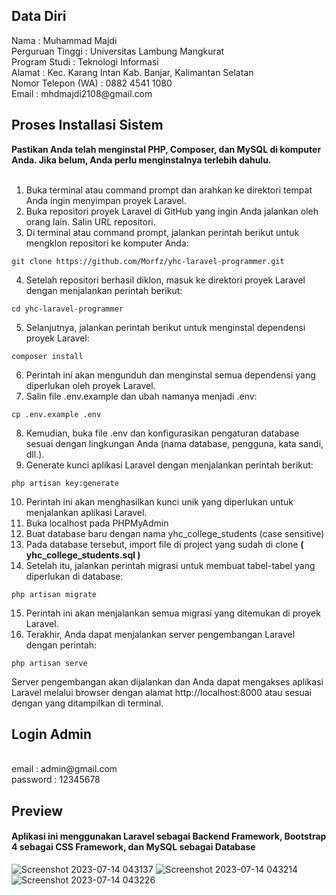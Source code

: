 <h2>Data Diri</h2>
Nama : Muhammad Majdi <br>
Perguruan Tinggi : Universitas Lambung Mangkurat <br>
Program Studi : Teknologi Informasi<br>
Alamat : Kec. Karang Intan Kab. Banjar, Kalimantan Selatan <br>
Nomor Telepon (WA) : 0882 4541 1080 <br>
Email : mhdmajdi2108@gmail.com

<h2>Proses Installasi Sistem</h2>
<b>Pastikan Anda telah menginstal PHP, Composer, dan MySQL di komputer Anda. Jika belum, Anda perlu menginstalnya terlebih dahulu.</b> <br>
<br>

1. Buka terminal atau command prompt dan arahkan ke direktori tempat Anda ingin menyimpan proyek Laravel.
2. Buka repositori proyek Laravel di GitHub yang ingin Anda jalankan oleh orang lain. Salin URL repositori.
3. Di terminal atau command prompt, jalankan perintah berikut untuk mengklon repositori ke komputer Anda:

<pre><code class="language-bash">git clone https://github.com/Morfz/yhc-laravel-programmer.git</code></pre>

4. Setelah repositori berhasil diklon, masuk ke direktori proyek Laravel dengan menjalankan perintah berikut:

<pre><code class="language-bash">cd yhc-laravel-programmer</code></pre>

5. Selanjutnya, jalankan perintah berikut untuk menginstal dependensi proyek Laravel:

<pre><code class="language-bash">composer install</code></pre>

6. Perintah ini akan mengunduh dan menginstal semua dependensi yang diperlukan oleh proyek Laravel.
7. Salin file .env.example dan ubah namanya menjadi .env:

<pre><code class="language-bash">cp .env.example .env</code></pre>

8. Kemudian, buka file .env dan konfigurasikan pengaturan database sesuai dengan lingkungan Anda (nama database, pengguna, kata sandi, dll.).
9. Generate kunci aplikasi Laravel dengan menjalankan perintah berikut:

<pre><code class="language-bash">php artisan key:generate</code></pre>

10. Perintah ini akan menghasilkan kunci unik yang diperlukan untuk menjalankan aplikasi Laravel.
11. Buka localhost pada PHPMyAdmin
12. Buat database baru dengan nama yhc_college_students (case sensitive)
13. Pada database tersebut, import file di project yang sudah di clone <b>( yhc_college_students.sql )</b>
14. Setelah itu, jalankan perintah migrasi untuk membuat tabel-tabel yang diperlukan di database:

<pre><code class="language-bash">php artisan migrate</code></pre>

15. Perintah ini akan menjalankan semua migrasi yang ditemukan di proyek Laravel.
16. Terakhir, Anda dapat menjalankan server pengembangan Laravel dengan perintah:

<pre><code class="language-bash">php artisan serve</code></pre>

Server pengembangan akan dijalankan dan Anda dapat mengakses aplikasi Laravel melalui browser dengan alamat http://localhost:8000 atau sesuai dengan yang ditampilkan di terminal.

<h2> Login Admin </h2>
<br>email : admin@gmail.com
<br>password : 12345678

<h2> Preview </h2>

<h4>
  Aplikasi ini menggunakan Laravel sebagai Backend Framework, Bootstrap 4 sebagai CSS Framework, dan MySQL sebagai Database<br>
</h4>

![Screenshot 2023-07-14 043137](https://github.com/Morfz/yhc-laravel-programmer/assets/100391684/154e1d1d-85dc-4442-8614-d536c19ad267)
![Screenshot 2023-07-14 043214](https://github.com/Morfz/yhc-laravel-programmer/assets/100391684/237b558e-ba5e-4c08-bfa4-9f580d90778d)
![Screenshot 2023-07-14 043226](https://github.com/Morfz/yhc-laravel-programmer/assets/100391684/d7baf5ae-fcef-47cc-8844-a349cce658fa)
